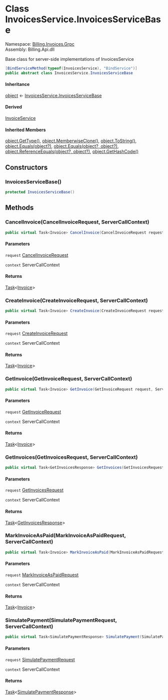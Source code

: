 # <a id="Billing_Invoices_Grpc_InvoicesService_InvoicesServiceBase"></a> Class InvoicesService.InvoicesServiceBase

Namespace: [Billing.Invoices.Grpc](Billing.Invoices.Grpc.md)  
Assembly: Billing.Api.dll  

Base class for server-side implementations of InvoicesService

```csharp
[BindServiceMethod(typeof(InvoicesService), "BindService")]
public abstract class InvoicesService.InvoicesServiceBase
```

#### Inheritance

[object](https://learn.microsoft.com/dotnet/api/system.object) ← 
[InvoicesService.InvoicesServiceBase](Billing.Invoices.Grpc.InvoicesService.InvoicesServiceBase.md)

#### Derived

[InvoiceService](Billing.Api.Invoices.InvoiceService.md)

#### Inherited Members

[object.GetType\(\)](https://learn.microsoft.com/dotnet/api/system.object.gettype), 
[object.MemberwiseClone\(\)](https://learn.microsoft.com/dotnet/api/system.object.memberwiseclone), 
[object.ToString\(\)](https://learn.microsoft.com/dotnet/api/system.object.tostring), 
[object.Equals\(object?\)](https://learn.microsoft.com/dotnet/api/system.object.equals\#system\-object\-equals\(system\-object\)), 
[object.Equals\(object?, object?\)](https://learn.microsoft.com/dotnet/api/system.object.equals\#system\-object\-equals\(system\-object\-system\-object\)), 
[object.ReferenceEquals\(object?, object?\)](https://learn.microsoft.com/dotnet/api/system.object.referenceequals), 
[object.GetHashCode\(\)](https://learn.microsoft.com/dotnet/api/system.object.gethashcode)

## Constructors

### <a id="Billing_Invoices_Grpc_InvoicesService_InvoicesServiceBase__ctor"></a> InvoicesServiceBase\(\)

```csharp
protected InvoicesServiceBase()
```

## Methods

### <a id="Billing_Invoices_Grpc_InvoicesService_InvoicesServiceBase_CancelInvoice_Billing_Invoices_Grpc_CancelInvoiceRequest_Grpc_Core_ServerCallContext_"></a> CancelInvoice\(CancelInvoiceRequest, ServerCallContext\)

```csharp
public virtual Task<Invoice> CancelInvoice(CancelInvoiceRequest request, ServerCallContext context)
```

#### Parameters

`request` [CancelInvoiceRequest](Billing.Invoices.Grpc.CancelInvoiceRequest.md)

`context` ServerCallContext

#### Returns

 [Task](https://learn.microsoft.com/dotnet/api/system.threading.tasks.task\-1)<[Invoice](Billing.Invoices.Grpc.Models.Invoice.md)\>

### <a id="Billing_Invoices_Grpc_InvoicesService_InvoicesServiceBase_CreateInvoice_Billing_Invoices_Grpc_CreateInvoiceRequest_Grpc_Core_ServerCallContext_"></a> CreateInvoice\(CreateInvoiceRequest, ServerCallContext\)

```csharp
public virtual Task<Invoice> CreateInvoice(CreateInvoiceRequest request, ServerCallContext context)
```

#### Parameters

`request` [CreateInvoiceRequest](Billing.Invoices.Grpc.CreateInvoiceRequest.md)

`context` ServerCallContext

#### Returns

 [Task](https://learn.microsoft.com/dotnet/api/system.threading.tasks.task\-1)<[Invoice](Billing.Invoices.Grpc.Models.Invoice.md)\>

### <a id="Billing_Invoices_Grpc_InvoicesService_InvoicesServiceBase_GetInvoice_Billing_Invoices_Grpc_GetInvoiceRequest_Grpc_Core_ServerCallContext_"></a> GetInvoice\(GetInvoiceRequest, ServerCallContext\)

```csharp
public virtual Task<Invoice> GetInvoice(GetInvoiceRequest request, ServerCallContext context)
```

#### Parameters

`request` [GetInvoiceRequest](Billing.Invoices.Grpc.GetInvoiceRequest.md)

`context` ServerCallContext

#### Returns

 [Task](https://learn.microsoft.com/dotnet/api/system.threading.tasks.task\-1)<[Invoice](Billing.Invoices.Grpc.Models.Invoice.md)\>

### <a id="Billing_Invoices_Grpc_InvoicesService_InvoicesServiceBase_GetInvoices_Billing_Invoices_Grpc_GetInvoicesRequest_Grpc_Core_ServerCallContext_"></a> GetInvoices\(GetInvoicesRequest, ServerCallContext\)

```csharp
public virtual Task<GetInvoicesResponse> GetInvoices(GetInvoicesRequest request, ServerCallContext context)
```

#### Parameters

`request` [GetInvoicesRequest](Billing.Invoices.Grpc.GetInvoicesRequest.md)

`context` ServerCallContext

#### Returns

 [Task](https://learn.microsoft.com/dotnet/api/system.threading.tasks.task\-1)<[GetInvoicesResponse](Billing.Invoices.Grpc.GetInvoicesResponse.md)\>

### <a id="Billing_Invoices_Grpc_InvoicesService_InvoicesServiceBase_MarkInvoiceAsPaid_Billing_Invoices_Grpc_MarkInvoiceAsPaidRequest_Grpc_Core_ServerCallContext_"></a> MarkInvoiceAsPaid\(MarkInvoiceAsPaidRequest, ServerCallContext\)

```csharp
public virtual Task<Invoice> MarkInvoiceAsPaid(MarkInvoiceAsPaidRequest request, ServerCallContext context)
```

#### Parameters

`request` [MarkInvoiceAsPaidRequest](Billing.Invoices.Grpc.MarkInvoiceAsPaidRequest.md)

`context` ServerCallContext

#### Returns

 [Task](https://learn.microsoft.com/dotnet/api/system.threading.tasks.task\-1)<[Invoice](Billing.Invoices.Grpc.Models.Invoice.md)\>

### <a id="Billing_Invoices_Grpc_InvoicesService_InvoicesServiceBase_SimulatePayment_Billing_Invoices_Grpc_SimulatePaymentRequest_Grpc_Core_ServerCallContext_"></a> SimulatePayment\(SimulatePaymentRequest, ServerCallContext\)

```csharp
public virtual Task<SimulatePaymentResponse> SimulatePayment(SimulatePaymentRequest request, ServerCallContext context)
```

#### Parameters

`request` [SimulatePaymentRequest](Billing.Invoices.Grpc.SimulatePaymentRequest.md)

`context` ServerCallContext

#### Returns

 [Task](https://learn.microsoft.com/dotnet/api/system.threading.tasks.task\-1)<[SimulatePaymentResponse](Billing.Invoices.Grpc.SimulatePaymentResponse.md)\>

